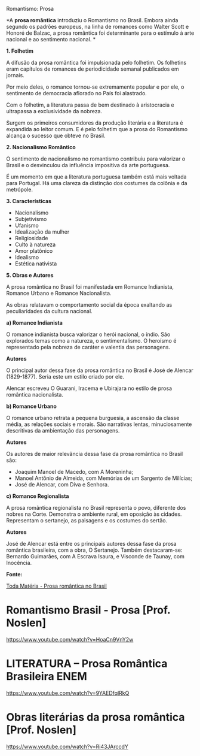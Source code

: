 Romantismo: Prosa

*A **prosa romântica** introduziu o Romantismo no Brasil. Embora ainda segundo os padrões europeus, na linha de romances como Walter Scott e Honoré de Balzac, a prosa romântica foi determinante para o estímulo à arte nacional e ao sentimento nacional.
*

**1. Folhetim**

A difusão da prosa romântica foi impulsionada pelo folhetim. Os folhetins eram capítulos de romances de periodicidade semanal publicados em jornais.

Por meio deles, o romance tornou-se extremamente popular e por ele, o sentimento de democracia aflorado no País foi alastrado.

Com o folhetim, a literatura passa de bem destinado à aristocracia e ultrapassa a exclusividade da nobreza.

Surgem os primeiros consumidores da produção literária e a literatura é expandida ao leitor comum. E é pelo folhetim que a prosa do Romantismo alcança o sucesso que obteve no Brasil.

**2. Nacionalismo Romântico**

O sentimento de nacionalismo no romantismo contribuiu para valorizar o Brasil e o desvinculou da influência impositiva da arte portuguesa.

É um momento em que a literatura portuguesa também está mais voltada para Portugal. Há uma clareza da distinção dos costumes da colônia e da metrópole.

**3. Características**

- Nacionalismo
- Subjetivismo
- Ufanismo
- Idealização da mulher
- Religiosidade
- Culto à natureza
- Amor platônico
- Idealismo
- Estética nativista

**5. Obras e Autores**

A prosa romântica no Brasil foi manifestada em Romance Indianista, Romance Urbano e Romance Nacionalista.

As obras relatavam o comportamento social da época exaltando as peculiaridades da cultura nacional.

**a) Romance Indianista**

O romance indianista busca valorizar o herói nacional, o índio. São explorados temas como a natureza, o sentimentalismo. O heroísmo é representado pela nobreza de caráter e valentia das personagens.

**Autores**

O principal autor dessa fase da prosa romântica no Brasil é José de Alencar (1829-1877). Seria este um estilo criado por ele.

Alencar escreveu O Guarani, Iracema e Ubirajara no estilo de prosa romântica nacionalista.

**b) Romance Urbano**

O romance urbano retrata a pequena burguesia, a ascensão da classe média, as relações sociais e morais. São narrativas lentas, minuciosamente descritivas da ambientação das personagens.

**Autores**

Os autores de maior relevância dessa fase da prosa romântica no Brasil são:

- Joaquim Manoel de Macedo, com A Moreninha;
- Manoel Antônio de Almeida, com Memórias de um Sargento de Milícias;
- José de Alencar, com Diva e Senhora.

**c) Romance Regionalista**

A prosa romântica regionalista no Brasil representa o povo, diferente dos nobres na Corte. Demonstra o ambiente rural, em oposição às cidades. Representam o sertanejo, as paisagens e os costumes do sertão.

**Autores**

José de Alencar está entre os principais autores dessa fase da prosa romântica brasileira, com a obra, O Sertanejo. Também destacaram-se: Bernardo Guimarães, com A Escrava Isaura, e Visconde de Taunay, com Inocência.



**Fonte:**

[Toda Matéria - Prosa romântica no Brasil](https://www.todamateria.com.br/prosa-romantica-no-brasil/)

# Romantismo Brasil - Prosa [Prof. Noslen]

https://www.youtube.com/watch?v=HoaCn9VnY2w

# LITERATURA – Prosa Romântica Brasileira ENEM

https://www.youtube.com/watch?v=9YAEDfqlRkQ

# Obras literárias da prosa romântica [Prof. Noslen]

https://www.youtube.com/watch?v=Ri43JArccdY

